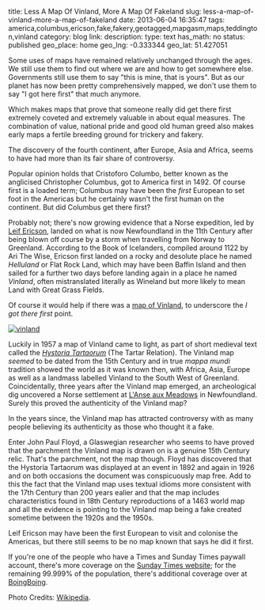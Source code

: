 title: Less A Map Of Vinland, More A Map Of Fakeland
slug: less-a-map-of-vinland-more-a-map-of-fakeland
date: 2013-06-04 16:35:47
tags: america,columbus,ericson,fake,fakery,geotagged,mapgasm,maps,teddington,vinland
category: blog
link: 
description: 
type: text
has_math: no
status: published
geo_place: home
geo_lng: -0.333344
geo_lat: 51.427051

 Some uses of maps have remained relatively unchanged through the ages. We still use them to find out where we are and how to get somewhere else. Governments still use them to say "this is mine, that is yours". But as our planet has now been pretty comprehensively mapped, we don't use them to say "I got here first" that much anymore.

Which makes maps that prove that someone really did get there first extremely coveted and extremely valuable in about equal measures. The combination of value, national pride and good old human greed also makes early maps a fertile breeding ground for trickery and fakery.

The discovery of the fourth continent, after Europe, Asia and Africa, seems to have had more than its fair share of controversy.

Popular opinion holds that Cristoforo Columbo, better known as the anglicised Christopher Columbus, got to America first in 1492. Of course first is a loaded term; Columbus may have been the *first* European to set foot in the Americas but he certainly wasn't the first human on the continent. But did Columbus get there first?

Probably not; there's now growing evidence that a Norse expedition, led by [Leif Ericson](http://en.wikipedia.org/wiki/Leif_Ericson "http://en.wikipedia.org/wiki/Leif_Ericson"), landed on what is now Newfoundland in the 11th Century after being blown off course by a storm when travelling from Norway to Greenland. According to the Book of Icelanders, compiled around 1122 by Ari The Wise, Ericson first landed on a rocky and desolute place he named *Helluland* or Flat Rock Land, which may have been Baffin Island and then sailed for a further two days before landing again in a place he named *Vinland*, often mistranslated literally as Wineland but more likely to mean Land with Great Grass Fields.

Of course it would help if there was a [map of Vinland](http://en.wikipedia.org/wiki/Vinland_map "http://en.wikipedia.org/wiki/Vinland_map"), to underscore the *I got there first* point.

<!-- TEASER_END -->

[![vinland](/wp-content/uploads/2013/06/vinland.jpg)](/wp-content/uploads/2013/06/vinland.jpg "/wp-content/uploads/2013/06/vinland.jpg")

Luckily in 1957 a map of Vinland came to light, as part of short medieval text called the *[Hystoria Tartaorum](http://en.wikipedia.org/wiki/Giovanni_da_Pian_del_Carpine#His_books "http://en.wikipedia.org/wiki/Giovanni_da_Pian_del_Carpine#His_books")* (The Tartar Relation). The Vinland map *seemed* to be dated from the 15th Century and in true *mappa mundi* tradition showed the world as it was known then, with Africa, Asia, Europe as well as a landmass labelled Vinland to the South West of Greenland. Coincidentally, three years after the Vinland map emerged, an archeological dig uncovered a Norse settlement at [L'Anse aux Meadows](http://en.wikipedia.org/wiki/L%27Anse_aux_Meadows "http://en.wikipedia.org/wiki/L%27Anse_aux_Meadows") in Newfoundland. Surely this proved the authenticity of the Vinland map?

In the years since, the Vinland map has attracted controversy with as many people believing its authenticity as those who thought it a fake.

Enter John Paul Floyd, a Glaswegian researcher who seems to have proved that the parchment the Vinland map is drawn on is a genuine 15th Century relic. That's the parchment, not the map though. Floyd has discovered that the Hystoria Tartaorum was displayed at an event in 1892 and again in 1926 and on both occasions the document was conspicuously map free. Add to this the fact that the Vinland map uses textual idioms more consistent with the 17th Century than 200 years ealier and that the map includes characteristics found in 18th Century reproductions of a 1463 world map and all the evidence is pointing to the Vinland map being a fake created sometime between the 1920s and the 1950s.

Leif Ericson may have been the first European to visit and colonise the Americas, but there still seems to be no map known that says he did it first.

If you're one of the people who have a Times and Sunday Times paywall account, there's more coverage on the [Sunday Times website](http://www.thesundaytimes.co.uk/sto/news/uk_news/National/article1268074.ece "http://www.thesundaytimes.co.uk/sto/news/uk_news/National/article1268074.ece"); for the remaining 99.999% of the population, there's additional coverage over at [BoingBoing](http://boingboing.net/2013/06/03/vinland-map-chart-of-norse-ex.html "http://boingboing.net/2013/06/03/vinland-map-chart-of-norse-ex.html").



Photo Credits: [Wikipedia](http://en.wikipedia.org/wiki/File:Vinland_Map_HiRes.jpg "http://en.wikipedia.org/wiki/File:Vinland_Map_HiRes.jpg").



